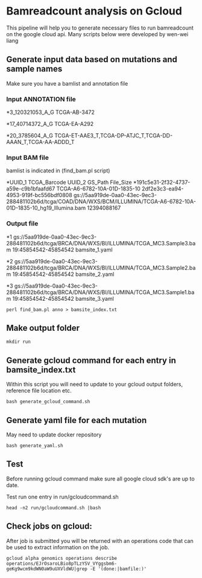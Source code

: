 # Bamreadcount analysis on Gcloud
This pipeline will help you to generate necessary files to run bamreadcount on the google cloud api.
Many scripts below were developed by wen-wei liang

## Generate input data based on mutations and sample names

Make sure you have a bamlist and annotation file

### Input ANNOTATION file

*3_120321053_A_G        TCGA-AB-3472

*17_40714372_A_G        TCGA-EA-A292

*20_3785604_A_G TCGA-ET-AAE3_T,TCGA-DP-ATJC_T,TCGA-DD-AAAN_T,TCGA-AA-ADDD_T

### Input BAM file

bamlist is indicated in (find_bam.pl script)

*UUID_1 TCGA_Barcode    UUID_2  GS_Path File_Size
*191c5e31-2f32-4737-a59e-c9b1bfaafd67   TCGA-A6-6782-10A-01D-1835-10    2df2e3c3-ea94-4953-919f-bc556bdf0808    gs://5aa919de-0aa0-43ec-9ec3-288481102b6d/tcga/COAD/DNA/WXS/BCM/ILLUMINA/TCGA-A6-6782-10A-01D-1835-10_hg19_Illumina.bam 12394088167

### Output file

*1       gs://5aa919de-0aa0-43ec-9ec3-288481102b6d/tcga/BRCA/DNA/WXS/BI/ILLUMINA/TCGA_MC3.Sample3.bam       19:45854542-45854542    bamsite_1.yaml

*2       gs://5aa919de-0aa0-43ec-9ec3-288481102b6d/tcga/BRCA/DNA/WXS/BI/ILLUMINA/TCGA_MC3.Sample2.bam       19:45854542-45854542    bamsite_2.yaml

*3       gs://5aa919de-0aa0-43ec-9ec3-288481102b6d/tcga/BRCA/DNA/WXS/BI/ILLUMINA/TCGA_MC3.Sample1.bam       19:45854542-45854542    bamsite_3.yaml

``
perl find_bam.pl anno > bamsite_index.txt
``

## Make output folder

``
mkdir run
``

## Generate gcloud command for each entry in bamsite_index.txt

Within this script you will need to update to your gcloud output folders, reference file location etc.

``
bash generate_gcloud_command.sh
``

## Generate yaml file for each mutation

May need to update docker repository

``
bash generate_yaml.sh
``

## Test

Before running gcloud command make sure all google cloud sdk's are up to date.

Test run one entry in run/gcloudcommand.sh

``
head -n2 run/gcloudcommand.sh |bash
``

## Check jobs on gcloud:

After job is submitted you will be returned with an operations code that can be used to extract information on the job.

``
gcloud alpha genomics operations describe operations/EJrOsaroLBio8pTLzYSV_VYggsbm6-geKg9wcm9kdWN0aW9uUXVldWU|grep -E '(done:|bamfile:)'
``
